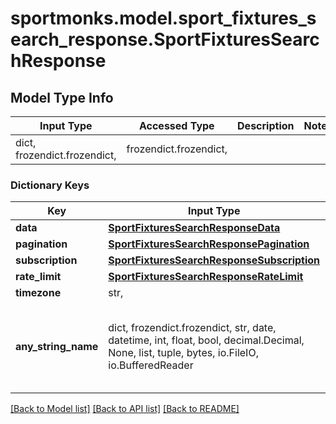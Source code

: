 # sportmonks.model.sport_fixtures_search_response.SportFixturesSearchResponse

## Model Type Info
Input Type | Accessed Type | Description | Notes
------------ | ------------- | ------------- | -------------
dict, frozendict.frozendict,  | frozendict.frozendict,  |  | 

### Dictionary Keys
Key | Input Type | Accessed Type | Description | Notes
------------ | ------------- | ------------- | ------------- | -------------
**data** | [**SportFixturesSearchResponseData**](SportFixturesSearchResponseData.md) | [**SportFixturesSearchResponseData**](SportFixturesSearchResponseData.md) |  | [optional] 
**pagination** | [**SportFixturesSearchResponsePagination**](SportFixturesSearchResponsePagination.md) | [**SportFixturesSearchResponsePagination**](SportFixturesSearchResponsePagination.md) |  | [optional] 
**subscription** | [**SportFixturesSearchResponseSubscription**](SportFixturesSearchResponseSubscription.md) | [**SportFixturesSearchResponseSubscription**](SportFixturesSearchResponseSubscription.md) |  | [optional] 
**rate_limit** | [**SportFixturesSearchResponseRateLimit**](SportFixturesSearchResponseRateLimit.md) | [**SportFixturesSearchResponseRateLimit**](SportFixturesSearchResponseRateLimit.md) |  | [optional] 
**timezone** | str,  | str,  |  | [optional] 
**any_string_name** | dict, frozendict.frozendict, str, date, datetime, int, float, bool, decimal.Decimal, None, list, tuple, bytes, io.FileIO, io.BufferedReader | frozendict.frozendict, str, BoolClass, decimal.Decimal, NoneClass, tuple, bytes, FileIO | any string name can be used but the value must be the correct type | [optional]

[[Back to Model list]](../../README.md#documentation-for-models) [[Back to API list]](../../README.md#documentation-for-api-endpoints) [[Back to README]](../../README.md)


